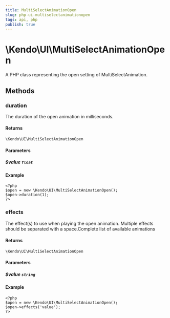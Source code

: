 ```yaml
---
title: MultiSelectAnimationOpen
slug: php-ui-multiselectanimationopen
tags: api, php
publish: true
---
```


# \Kendo\UI\MultiSelectAnimationOpen

A PHP class representing the open setting of MultiSelectAnimation.


## Methods

### duration
The duration of the open animation in milliseconds.

#### Returns
`\Kendo\UI\MultiSelectAnimationOpen`

#### Parameters

##### $value `float`



#### Example 
    <?php
    $open = new \Kendo\UI\MultiSelectAnimationOpen();
    $open->duration(1);
    ?>

### effects
The effect(s) to use when playing the open animation. Multiple effects should be separated with a space.Complete list of available animations

#### Returns
`\Kendo\UI\MultiSelectAnimationOpen`

#### Parameters

##### $value `string`



#### Example 
    <?php
    $open = new \Kendo\UI\MultiSelectAnimationOpen();
    $open->effects('value');
    ?>


